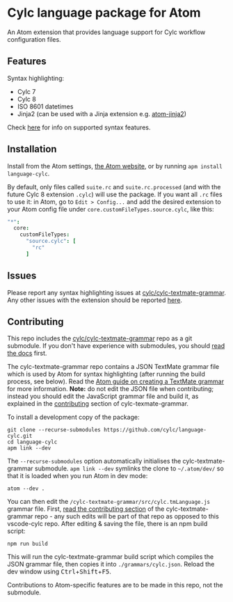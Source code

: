 # Cylc language package for Atom

An Atom extension that provides language support for Cylc workflow configuration files.

## Features

Syntax highlighting:
- Cylc 7
- Cylc 8
- ISO 8601 datetimes
- Jinja2 (can be used with a Jinja extension e.g. [atom-jinja2](https://atom.io/packages/atom-jinja2))

Check [here](https://github.com/cylc/cylc-flow/issues/2752) for info on supported syntax features.

## Installation

Install from the Atom settings, [the Atom website](https://atom.io/packages/language-cylc), or by running `apm install language-cylc`.

By default, only files called `suite.rc` and `suite.rc.processed` (and with the future Cylc 8 extension `.cylc`) will use the package. If you want all `.rc` files to use it: in Atom, go to `Edit > Config...` and add the desired extension to your Atom config file under `core.customFileTypes.source.cylc`, like this:
```cson
"*":
  core:
    customFileTypes:
      "source.cylc": [
        "rc"
      ]
```

## Issues

Please report any syntax highlighting issues at [cylc/cylc-textmate-grammar](https://github.com/cylc/cylc-textmate-grammar/issues). Any other issues with the extension should be reported [here](https://github.com/cylc/language-cylc/issues).

## Contributing

This repo includes the [cylc/cylc-textmate-grammar](https://github.com/cylc/cylc-textmate-grammar) repo as a git submodule. If you don't have experience with submodules, you should [read the docs](https://git-scm.com/book/en/v2/Git-Tools-Submodules) first.

The cylc-textmate-grammar repo contains a JSON TextMate grammar file which is used by Atom for syntax highlighting (after running the build process, see below). Read the [Atom guide on creating a TextMate grammar](https://flight-manual.atom.io/hacking-atom/sections/creating-a-legacy-textmate-grammar/) for more information. **Note:** do not edit the JSON file when contributing; instead you should edit the JavaScript grammar file and build it, as explained in the [contributing](https://github.com/cylc/cylc-textmate-grammar#contributing) section of cylc-texmate-grammar.


To install a development copy of the package:
```
git clone --recurse-submodules https://github.com/cylc/language-cylc.git
cd language-cylc
apm link --dev
```
The `--recurse-submodules` option automatically initialises the cylc-textmate-grammar submodule. `apm link --dev` symlinks the clone to `~/.atom/dev/` so that it is loaded when you run Atom in dev mode:
```
atom --dev .
```

You can then edit the `/cylc-textmate-grammar/src/cylc.tmLanguage.js` grammar file. First, [read the contributing section](https://github.com/cylc/cylc-textmate-grammar#contributing) of the cylc-textmate-grammar repo - any such edits will be part of that repo as opposed to this vscode-cylc repo. After editing & saving the file, there is an npm build script:
```
npm run build
```
This will run the cylc-textmate-grammar build script which compiles the JSON grammar file, then copies it into `./grammars/cylc.json`. Reload the dev window using <kbd>Ctrl</kbd>+<kbd>Shift</kbd>+<kbd>F5</kbd>.


Contributions to Atom-specific features are to be made in this repo, not the submodule.
